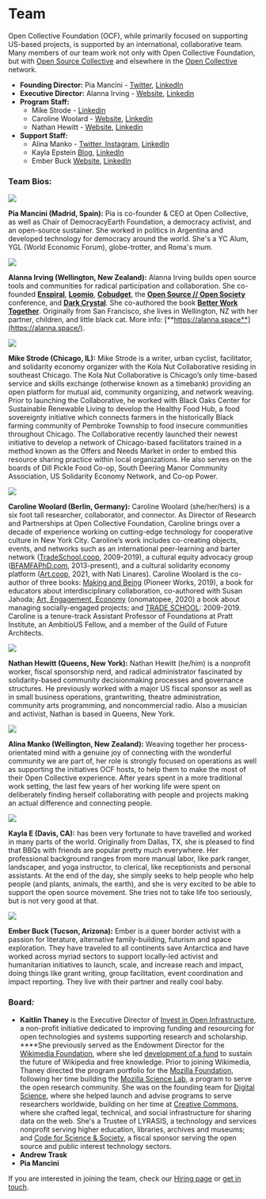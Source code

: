# Team

Open Collective Foundation \(OCF\), while primarily focused on supporting US-based projects, is supported by an international, collaborative team. Many members of our team work not only with Open Collective Foundation, but with [Open Source Collective](https://www.oscollective.org/) and elsewhere in the [Open Collective](www.opencollective.com) network.

* **Founding Director:** Pia Mancini - [Twitter](https://twitter.com/piamancini), [LinkedIn](https://www.linkedin.com/in/piamancini/)
* **Executive Director:** Alanna Irving - [Website](http://alanna.space/), [Linkedin](https://www.linkedin.com/in/alannairving83/)
* **Program Staff:**
  * Mike Strode - [Linkedin](https://www.linkedin.com/in/mjstrode/)
  * Caroline Woolard - [Website](https://carolinewoolard.com/past), [Linkedin](https://www.linkedin.com/in/carolinewoolard/)
  * Nathan Hewitt - [Website](https://natehn.com/), [Linkedin](https://www.linkedin.com/in/nthnh/)
* **Support Staff:** 
  * Alina Manko - [Twitter](https://twitter.com/c_observations)[, Instagram](https://www.instagram.com/curious_observations/), [LinkedIn](https://www.linkedin.com/in/alinamanko/)
  * Kayla Epstein [Blog](https://blog.opencollective.com/author/kayla/), [LinkedIn](https://www.linkedin.com/in/kaylarepstein/)
  * Ember Buck [Website](https://ewhitneybuck.wordpress.com/), [LinkedIn](https://www.linkedin.com/in/emberbuck/)

### **Team Bios:**

![](../.gitbook/assets/pia.jpeg)

**Pia Mancini \(Madrid, Spain\):** Pia is co-founder & CEO at Open Collective, as well as Chair of DemocracyEarth Foundation, a democracy activist, and an open-source sustainer. She worked in politics in Argentina and developed technology for democracy around the world. She's a YC Alum, YGL \(World Economic Forum\), globe-trotter, and Roma's mum.

![](../.gitbook/assets/alanna-backdeck.jpg)

**Alanna Irving \(Wellington, New Zealand\):** Alanna Irving builds open source tools and communities for radical participation and collaboration. She co-founded [**Enspiral**](http://enspiral.com/), [**Loomio**](http://loomio.org/), [**Cobudget**](http://cobudget.co/), the [**Open Source // Open Society**](http://opensourceopensociety.com/) conference, and [**Dark Crystal**](http://darkcrystal.pw/). She co-authored the book [**Better Work Together**](http://betterworktogether.co/). Originally from San Francisco, she lives in Wellington, NZ with her partner, children, and little black cat. More info: [**https://alanna.space**](https://alanna.space/).

![](../.gitbook/assets/07a51998-708f-4e8e-92b8-18fe7d0595e5.jpeg)

**Mike Strode \(Chicago, IL\):** Mike Strode is a writer, urban cyclist, facilitator, and solidarity economy organizer with the Kola Nut Collaborative residing in southeast Chicago. The Kola Nut Collaborative is Chicago’s only time-based service and skills exchange \(otherwise known as a timebank\) providing an open platform for mutual aid, community organizing, and network weaving. Prior to launching the Collaborative, he worked with Black Oaks Center for Sustainable Renewable Living to develop the Healthy Food Hub, a food sovereignty initiative which connects farmers in the historically Black farming community of Pembroke Township to food insecure communities throughout Chicago. The Collaborative recently launched their newest initiative to develop a network of Chicago-based facilitators trained in a method known as the Offers and Needs Market in order to embed this resource sharing practice within local organizations. He also serves on the boards of Dill Pickle Food Co-op, South Deering Manor Community Association, US Solidarity Economy Network, and Co-op Power.

![](../.gitbook/assets/image.png)

**Caroline Woolard \(Berlin, Germany\):** Caroline Woolard \(she/her/hers\) is a six foot tall researcher, collaborator, and connector. As Director of Research and Partnerships at Open Collective Foundation, Caroline brings over a decade of experience working on cutting-edge technology for cooperative culture in New York City. Caroline’s work includes co-creating objects, events, and networks such as an international peer-learning and barter network \([TradeSchool.coop](https://tradeschool.coop/), 2009-2019\), a cultural equity advocacy group \([BFAMFAPhD.com](http://bfamfaphd.com/), 2013-present\), and a cultural solidarity economy platform \([Art.coop](https://art.coop/), 2021, with Nati Linares\). Caroline Woolard is the co-author of three books: [Making and Being](https://makingandbeing.com/) \(Pioneer Works, 2019\), a book for educators about interdisciplinary collaboration, co-authored with Susan Jahoda; [Art, Engagement, Economy](https://www.onomatopee.net/exhibition/caroline-woolard/#publication_13011) \(onomatopee, 2020\) a book about managing socially-engaged projects; and [TRADE SCHOOL](https://tradeschool.coop/): 2009-2019. Caroline is a tenure-track Assistant Professor of Foundations at Pratt Institute, an AmbitioUS Fellow, and a member of the Guild of Future Architects.

![](../.gitbook/assets/forest-profile.jpg)

**Nathan Hewitt \(Queens, New York\):** Nathan Hewitt \(he/him\) is a nonprofit worker, fiscal sponsorship nerd, and radical administrator fascinated by solidarity-based community decisionmaking processes and governance structures. He previously worked with a major US fiscal sponsor as well as in small business operations, grantwriting, theatre administration, community arts programming, and noncommercial radio. Also a musician and activist, Nathan is based in Queens, New York.

![](../.gitbook/assets/img_3108_2.jpg)

**Alina Manko \(Wellington, New Zealand\):** Weaving together her process-orientated mind with a genuine joy of connecting with the wonderful community we are part of, her role is strongly focused on operations as well as supporting the initiatives OCF hosts, to help them to make the most of their Open Collective experience. After years spent in a more traditional work setting, the last few years of her working life were spent on deliberately finding herself collaborating with people and projects making an actual difference and connecting people.

![](../.gitbook/assets/greenkayla.jpg)

**Kayla E \(Davis, CA\):** has been very fortunate to have travelled and worked in many parts of the world.  Originally from Dallas, TX, she is pleased to find that BBQs with friends are popular pretty much everywhere.  Her professional background ranges from more manual labor, like park ranger, landscaper, and yoga instructor, to clerical, like receptionists and personal assistants. At the end of the day, she simply seeks to help people who help people \(and plants, animals, the earth\), and she is very excited to be able to support the open source movement. She tries not to take life too seriously, but is not very good at that.

![](../.gitbook/assets/rock-headshot.jpeg)

**Ember Buck \(Tucson, Arizona\):** Ember is a queer border activist with a passion for literature, alternative family-building, futurism and space exploration. They have traveled to all continents save Antarctica and have worked across myriad sectors to support locally-led activist and humanitarian initiatives to launch, scale, and increase reach and impact, doing things like grant writing, group facilitation, event coordination and impact reporting. They live with their partner and really cool baby.

### **Board**_**:**_

* **Kaitlin Thaney** is the Executive Director of [Invest in Open Infrastructure](https://investinopen.org/), a non-profit initiative dedicated to improving funding and resourcing for open technologies and systems supporting research and scholarship. ****She previously served as the Endowment Director for the [Wikimedia Foundation](https://wikimediafoundation.org/), where she led [development of a fund](https://wikimediaendowment.org/) to sustain the future of Wikipedia and free knowledge. Prior to joining Wikimedia, Thaney directed the program portfolio for the [Mozilla Foundation](https://foundation.mozilla.org/en/), following her time building the [Mozilla Science Lab](https://science.mozilla.org/), a program to serve the open research community. She was on the founding team for [Digital Science](https://www.digital-science.com/), where she helped launch and advise programs to serve researchers worldwide, building on her time at [Creative Commons](https://creativecommons.org/about/program-areas/open-science/), where she crafted legal, technical, and social infrastructure for sharing data on the web. She's a Trustee of LYRASIS, a technology and services nonprofit serving higher education, libraries, archives and museums; and [Code for Science & Society](https://codeforscience.org/), a fiscal sponsor serving the open source and public interest technology sectors.
* **Andrew Trask**
* **Pia Mancini**

If you are interested in joining the team, check our [Hiring page](https://opencollective.com/hiring) or [get in touch](mailto:support@opencollective.com).

